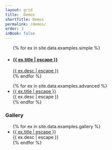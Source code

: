 ```yaml
---
layout: grid
title:  Demos
shortTitle: Demos
permalink: /demos/
order: 3
inBook: false
---
```


<ul class="grid">
{% for ex in site.data.examples.simple %}
  <li>
    <a href="/bindery/examples/{{ ex.id }}">
      <figure
        style="background-image: url(/bindery/assets/thumbs/{{ ex.thumb }});">
      </figure>
      <h4>{{ ex.title | escape }}</h4>
      <div>{{ ex.desc | escape }}</div>
    </a>
  </li>
{% endfor %}
</ul>

<ul>
{% for ex in site.data.examples.advanced %}
  <li>
    <a href="/bindery/examples/{{ ex.id }}">{{ ex.title | escape }}</a>
    <div>{{ ex.desc | escape }}</div>
  </li>
{% endfor %}
</ul>

### Gallery
<ul>
{% for ex in site.data.examples.gallery %}
  <li>
    <a href="{{ ex.url }}">{{ ex.title | escape }}</a>
    <div>{{ ex.desc | escape }}</div>
  </li>
{% endfor %}
</ul>
